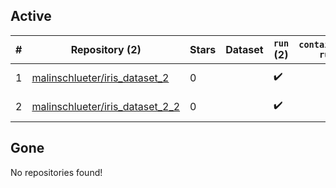## Active
| # | Repository (2) | Stars | Dataset | `run` (2) | `containers-run` | Last Modified |
| --- | --- | --- | --- | --- | --- | --- |
| 1 | [malinschlueter/iris_dataset_2](https://github.com/malinschlueter/iris_dataset_2) | 0 |  | :heavy_check_mark: |  | 2024-02-15 17:51:09+00:00 |
| 2 | [malinschlueter/iris_dataset_2_2](https://github.com/malinschlueter/iris_dataset_2_2) | 0 |  | :heavy_check_mark: |  | 2024-02-21 13:29:12+00:00 |

## Gone
No repositories found!
